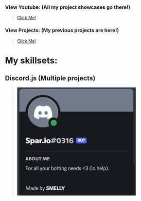
### View Youtube: (All my project showcases go there!)
> [Click Me!](https://bit.ly/smellychannel)

### View Projects: (My previous projects are here!)
> [Click Me!](https://smellyburger.github.io/projects)

# My skillsets:
## Discord.js (Multiple projects)
> ![Bot example](/assets/robot.png)


